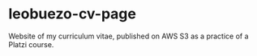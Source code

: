 # leobuezo-cv-page
Website of my curriculum vitae, published on AWS S3 as a practice of a Platzi course.
